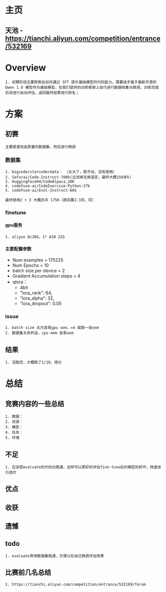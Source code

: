 # 主页 
## 天池 - https://tianchi.aliyun.com/competition/entrance/532169

# Overview
    1. 初赛阶段主要聚焦在如何通过 SFT 提升基础模型的代码能力。需要选手基于最新开源的 Qwen 1.8 模型作为基础模型，在我们提供的训练框架上自行进行数据收集与微调，训练完成后将进行自动评估，返回最终结果进行排名；
# 方案
## 初赛
    主要是查找高质量的数据集，然后进行微调

### 数据集
    1. bigcode/starcoderdata： （太大了，跑不动，没有使用）
    2. Safurai/Code-Instruct-700k(过滤掉无用语言，最终大概150多k)
    3. HuggingFaceH4/CodeAlpaca_20K
    4. codefuse-ai/CodeExercise-Python-27k
    5. codefuse-ai/Evol-Instruct-66k

    最终使用2 + 3 大概总共 175K（跑完要2-3天，哎）

### finetune
#### gpu服务
    1. aliyun 8c30G，1* A10 22G
#### 主要配置参数
   * Num examples = 175225
   * Num Epochs = 10
   * batch size per device = 2
   * Gradient Accumulation steps = 4
   * qlora：
        - 4bit
        - "lora_rank": 64,
        - "lora_alpha": 32,
        - "lora_dropout": 0.05

### issue
    1. batch size 太大容易gpu oom，=4 就跑一会oom
    2. 数据集太多的话，cpu mem 容易oom

## 结果
    1. 没跑完，大概跑了1/10，得分 

# 总结
## 竞赛内容的一些总结
    1. 数据：
    2. 资源：
    3. 模型：
    4. 任务：
    5. 环境

## 不足
    1. 应该把evaluate的代码也跑通，这样可以更好的评估fine-tune后的模型的好坏，快速进行迭代

## 优点

## 收获

## 遗憾

## todo
    1. evaluate常用数据集跑通，方便以后自己微调评估效果
   
## 比赛前几名总结
    1. https://tianchi.aliyun.com/competition/entrance/532169/forum